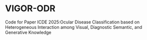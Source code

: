 # VIGOR-ODR
Code for Paper ICDE 2025:Ocular Disease Classification based on Heterogeneous Interaction among Visual, Diagnostic Semantic, and Generative Knowledge
